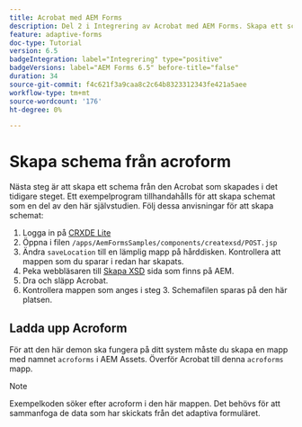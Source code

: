 ```yaml
---
title: Acrobat med AEM Forms
description: Del 2 i Integrering av Acrobat med AEM Forms. Skapa ett schema från en Acrobat.
feature: adaptive-forms
doc-type: Tutorial
version: 6.5
badgeIntegration: label="Integrering" type="positive"
badgeVersions: label="AEM Forms 6.5" before-title="false"
duration: 34
source-git-commit: f4c621f3a9caa8c2c64b8323312343fe421a5aee
workflow-type: tm+mt
source-wordcount: '176'
ht-degree: 0%

---
```



# Skapa schema från acroform

Nästa steg är att skapa ett schema från den Acrobat som skapades i det tidigare steget. Ett exempelprogram tillhandahålls för att skapa schemat som en del av den här självstudien. Följ dessa anvisningar för att skapa schemat:

1. Logga in på [CRXDE Lite](http://localhost:4502/crx/de)
2. Öppna i filen `/apps/AemFormsSamples/components/createxsd/POST.jsp`
3. Ändra `saveLocation` till en lämplig mapp på hårddisken. Kontrollera att mappen som du sparar i redan har skapats.
4. Peka webbläsaren till [Skapa XSD](http://localhost:4502/content/DocumentServices/CreateXsd.html) sida som finns på AEM.
5. Dra och släpp Acrobat.
6. Kontrollera mappen som anges i steg 3. Schemafilen sparas på den här platsen.

## Ladda upp Acroform

För att den här demon ska fungera på ditt system måste du skapa en mapp med namnet `acroforms` i AEM Assets. Överför Acrobat till denna `acroforms` mapp.

>[!NOTE]
>
>Exempelkoden söker efter acroform i den här mappen. Det behövs för att sammanfoga de data som har skickats från det adaptiva formuläret.
